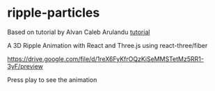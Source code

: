 # ripple-particles
Based on tutorial by Alvan Caleb Arulandu [tutorial](https://www.youtube.com/watch?v=wRmeFtRkF-8&t=18s)

A 3D Ripple Animation with React and Three.js using react-three/fiber

https://drive.google.com/file/d/1reX6FyKfrOQzKiSeMMSTetMz5RR1-3yF/preview

Press play to see the animation